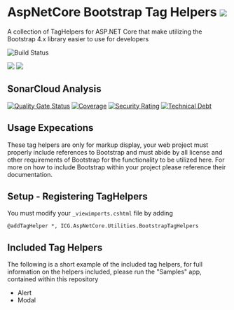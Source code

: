 # AspNetCore Bootstrap Tag Helpers ![](https://img.shields.io/github/license/iowacomputergurus/aspnetcore.utilities.bootstraptaghelpers.svg)

A collection of TagHelpers for ASP.NET Core that make utilizing the Bootstrap 4.x library easier to use for developers

![Build Status](https://github.com/IowaComputerGurus/aspnetcore.utilities.bootstraptaghelpers/actions/workflows/ci-build.yml/badge.svg)

![](https://img.shields.io/nuget/v/icg.aspnetcore.utilities.bootstraptaghelpers.svg) ![](https://img.shields.io/nuget/dt/icg.aspnetcore.utilities.bootstraptaghelpers.svg)

## SonarCloud Analysis

[![Quality Gate Status](https://sonarcloud.io/api/project_badges/measure?project=IowaComputerGurus_aspnetcore.utilities.bootstraptaghelpers&metric=alert_status)](https://sonarcloud.io/dashboard?id=IowaComputerGurus_aspnetcore.utilities.bootstraptaghelpers)
[![Coverage](https://sonarcloud.io/api/project_badges/measure?project=IowaComputerGurus_aspnetcore.utilities.bootstraptaghelpers&metric=coverage)](https://sonarcloud.io/dashboard?id=IowaComputerGurus_aspnetcore.utilities.bootstraptaghelpers)
[![Security Rating](https://sonarcloud.io/api/project_badges/measure?project=IowaComputerGurus_aspnetcore.utilities.bootstraptaghelpers&metric=security_rating)](https://sonarcloud.io/dashboard?id=IowaComputerGurus_aspnetcore.utilities.bootstraptaghelpers)
[![Technical Debt](https://sonarcloud.io/api/project_badges/measure?project=IowaComputerGurus_aspnetcore.utilities.bootstraptaghelpers&metric=sqale_index)](https://sonarcloud.io/dashboard?id=IowaComputerGurus_aspnetcore.utilities.bootstraptaghelpers)

## Usage Expecations

These tag helpers are only for markup display, your web project must properly include references to Bootstrap and must abide by all license and other requirements of Bootstrap for the functionality to be utilized here.  For more on how to include Bootstrap within your project please reference their documentation.


## Setup - Registering TagHelpers

You must modify your `_viewimports.cshtml` file by adding

``` html+razor
@addTagHelper *, ICG.AspNetCore.Utilities.BootstrapTagHelpers
```

## Included Tag Helpers

The following is a short example of the included tag helpers, for full information on the helpers included, please run the "Samples" app, contained within this repository

* Alert
* Modal
